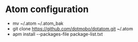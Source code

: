 # Atom configuration

* mv ~/.atom ~/.atom_bak
* git clone https://github.com/dotmobo/dotatom.git ~/.atom
* apm install --packages-file package-list.txt
